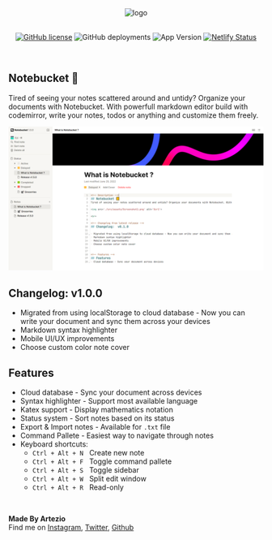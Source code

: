 <!-- Cover -->
<div align='center'>

<img src='https://i.ibb.co/1RMFF12/Frame-21.png' alt='logo' width=100>

<br>
<br>


[![GitHub license](https://img.shields.io/github/license/Artezi0/note?style=flat-square)](https://github.com/Artezi0/notebucket/blob/new/LICENSE)
![GitHub deployments](https://img.shields.io/github/deployments/Artezi0/notebucket/Production?color=lightGreen&label=build&style=flat-square)
![App Version](https://img.shields.io/badge/version-v1.0.0-orange?style=flat-square)
[![Netlify Status](https://api.netlify.com/api/v1/badges/730baaaf-f6c6-4d49-8a77-a043df35ba24/deploy-status)](https://app.netlify.com/sites/notebuckett/deploys)

</div>

<br>

<!-- Description -->
## Notebucket 📒
Tired of seeing your notes scattered around and untidy? Organize your documents with Notebucket. With powerfull markdown editor build with codemirror, write your notes, todos or anything and customize them freely.

<img src='./src/assets/Screenshot1.png' alt='Scr1'>

<br>

<!-- Changelog from latest release -->
## Changelog:  v1.0.0

- Migrated from using localStorage to cloud database - Now you can write your document and sync them across your devices
- Markdown syntax highlighter 
- Mobile UI/UX improvements
- Choose custom color note cover


<!-- Features -->
## Features
- Cloud database - Sync your document across devices
- Syntax highlighter - Support most available language
- Katex support - Display mathematics notation
- Status system - Sort notes based on its status
- Export & Import notes - Available for `.txt` file
- Command Pallete - Easiest way to navigate through notes
- Keyboard shortcuts:
    - `Ctrl + Alt + N` &nbsp; Create new note
    - `Ctrl + Alt + F` &nbsp; Toggle command pallete
    - `Ctrl + Alt + S` &nbsp; Toggle sidebar
    - `Ctrl + Alt + W` &nbsp; Split edit window
    - `Ctrl + Alt + R` &nbsp; Read-only

<br>

**Made By Artezio** <br /> Find me on 
[Instagram](https://instagram.com/artezio_),
[Twitter](https://twitter.com/Artezio0),
[Github](https://github.com/Artezi0)
